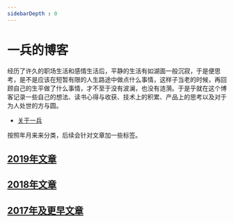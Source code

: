 ```yaml
---
sidebarDepth : 0
---
```

# 一兵的博客

经历了许久的职场生活和感情生活后，平静的生活有如湖面一般沉寂，于是便思考，是不是应该在短暂有限的人生路途中做点什么事情，这样子当老的时候，再回顾自己的生平做了什么事情，才不至于没有波澜，也没有涟漪。于是乎就在这个博客记录一些自己的想法、读书心得与收获、技术上的积累、产品上的思考以及对于为人处世的方与圆。

- [关于一兵](./about-me.md)

按照年月来来分类，后续会针对文章加一些标签。

## [2019年文章](./2019/README.md)

## [2018年文章](./2018/README.md)

## [2017年及更早文章](./2017/README.md)
